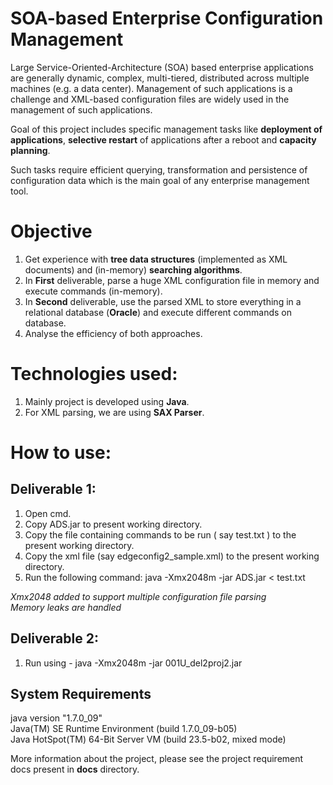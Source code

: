 SOA-based Enterprise Configuration Management
=============================================

Large Service-Oriented-Architecture (SOA) based enterprise applications are generally 
dynamic, complex, multi-tiered, distributed across multiple machines (e.g. a data center). Management
of such applications is a challenge and XML-based configuration files are widely used in the 
management of such applications.

Goal of this project includes specific management tasks like **deployment of applications**,
**selective restart** of applications after a reboot and **capacity planning**. 

Such tasks require efficient querying, transformation and persistence of configuration 
data which is the main goal of any enterprise management tool.

Objective
=========
1. Get experience with **tree data structures** (implemented as XML documents) and (in-memory) **searching algorithms**.
2. In **First** deliverable, parse a huge XML configuration file in memory and execute commands (in-memory).
3. In **Second** deliverable, use the parsed XML to store everything in a relational database (**Oracle**) and execute different commands on database.
4. Analyse the efficiency of both approaches.

Technologies used:
==================
1. Mainly project is developed using **Java**.
2. For XML parsing, we are using **SAX Parser**.

How to use:
===========
Deliverable 1:
-----------------
1. Open cmd.
2. Copy ADS.jar to present working directory.
3. Copy the file containing commands to be run ( say test.txt ) to the present working directory.
4. Copy the xml file (say edgeconfig2_sample.xml) to the present working directory.
5. Run the following command:
	java -Xmx2048m -jar ADS.jar < test.txt

_Xmx2048 added to support multiple configuration file parsing_  
_Memory leaks are handled_

Deliverable 2:
-------------------
1. Run using - java -Xmx2048m -jar 001U_del2proj2.jar <XML FILE NAME>

System Requirements
-----------------------------------------------------------------
java version "1.7.0_09"   
Java(TM) SE Runtime Environment (build 1.7.0_09-b05)  
Java HotSpot(TM) 64-Bit Server VM (build 23.5-b02, mixed mode)

More information about the project, please see the project requirement docs present in **docs** directory.
